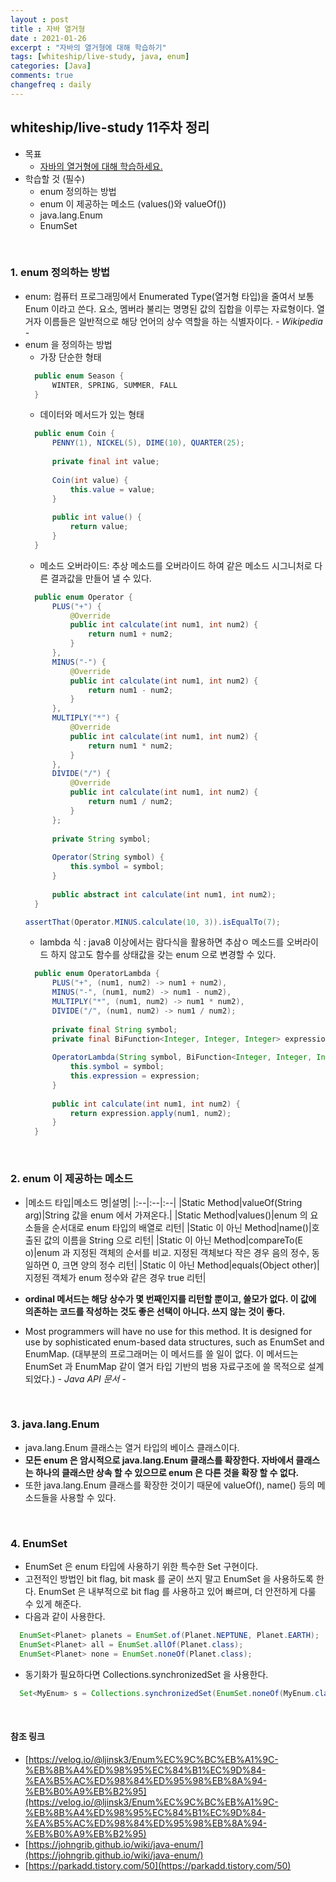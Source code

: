 ```yaml
---
layout : post 
title : 자바 열거형
date : 2021-01-26 
excerpt : "자바의 열거형에 대해 학습하기"
tags: [whiteship/live-study, java, enum]
categories: [Java]
comments: true 
changefreq : daily
---
```


## whiteship/live-study 11주차 정리
- 목표
    - [자바의 열거형에 대해 학습하세요.](https://github.com/whiteship/live-study/issues/11)
- 학습할 것 (필수)
    - enum 정의하는 방법 
    - enum 이 제공하는 메소드 (values()와 valueOf())
    - java.lang.Enum
    - EnumSet

<br>

### 1. enum 정의하는 방법
- enum: 컴퓨터 프로그래밍에서 Enumerated Type(열거형 타입)을 줄여서 보통 Enum 이라고 쓴다. 
  요소, 멤버라 불리는 명명된 값의 집합을 이루는 자료형이다. 열거자 이름들은 일반적으로 해당 언어의 상수 역할을 하는 식별자이다. *- Wikipedia -*
- enum 을 정의하는 방법
    - 가장 단순한 형태
    ~~~ java
      public enum Season {
          WINTER, SPRING, SUMMER, FALL
      }
    ~~~
    - 데이터와 메서드가 있는 형태
    ~~~ java
      public enum Coin {
          PENNY(1), NICKEL(5), DIME(10), QUARTER(25);
      
          private final int value;
      
          Coin(int value) {
              this.value = value;
          }
      
          public int value() {
              return value;
          }
      }
    ~~~
    - 메소드 오버라이드: 추상 메소드를 오버라이드 하여 같은 메소드 시그니처로 다른 결과값을 만들어 낼 수 있다.
    ~~~ java
      public enum Operator {
          PLUS("+") {
              @Override
              public int calculate(int num1, int num2) {
                  return num1 + num2;
              }
          },
          MINUS("-") {
              @Override
              public int calculate(int num1, int num2) {
                  return num1 - num2;
              }
          },
          MULTIPLY("*") {
              @Override
              public int calculate(int num1, int num2) {
                  return num1 * num2;
              }
          },
          DIVIDE("/") {
              @Override
              public int calculate(int num1, int num2) {
                  return num1 / num2;
              }
          };
      
          private String symbol;
      
          Operator(String symbol) {
              this.symbol = symbol;
          }
      
          public abstract int calculate(int num1, int num2);
      }
    ~~~
    ~~~ java
    assertThat(Operator.MINUS.calculate(10, 3)).isEqualTo(7);
    ~~~
    - lambda 식 : java8 이상에서는 람다식을 활용하면 추삼ㅇ 메소드를 오버라이드 하지 않고도 함수를 상태값을 갖는 enum 으로 변경할 수 있다.
    ~~~ java
      public enum OperatorLambda {
          PLUS("+", (num1, num2) -> num1 + num2),
          MINUS("-", (num1, num2) -> num1 - num2),
          MULTIPLY("*", (num1, num2) -> num1 * num2),
          DIVIDE("/", (num1, num2) -> num1 / num2);
      
          private final String symbol;
          private final BiFunction<Integer, Integer, Integer> expression;
      
          OperatorLambda(String symbol, BiFunction<Integer, Integer, Integer> expression) {
              this.symbol = symbol;
              this.expression = expression;
          }
      
          public int calculate(int num1, int num2) {
              return expression.apply(num1, num2);
          }
      }
    ~~~

<br>

### 2. enum 이 제공하는 메소드
- |메소드 타입|메소드 명|설명|
|:--|:--|:--|
|Static Method|valueOf(String arg)|String 값을 enum 에서 가져온다.|
|Static Method|values()|enum 의 요소들을 순서대로 enum 타입의 배열로 리턴|
|Static 이 아닌 Method|name()|호출된 값의 이름을 String 으로 리턴|
|Static 이 아닌 Method|compareTo(E o)|enum 과 지정된 객체의 순서를 비교. 지정된 객체보다 작은 경우 음의 정수, 동일하면 0, 크면 양의 정수 리턴|
|Static 이 아닌 Method|equals(Object other)|지정된 객체가 enum 정수와 같은 경우 true 리턴|

- **ordinal 메서드는 해당 상수가 몇 번째인지를 리턴할 뿐이고, 쓸모가 없다. 이 값에 의존하는 코드를 작성하는 것도 좋은 선택이 아니다. 쓰지 않는 것이 좋다.**
- Most programmers will have no use for this method. It is designed for use by sophisticated enum-based data structures, such as EnumSet and EnumMap. 
  (대부분의 프로그래머는 이 메서드를 쓸 일이 없다. 이 메서드는 EnumSet 과 EnumMap 같이 열거 타입 기반의 범용 자료구조에 쓸 목적으로 설계되었다.) *- Java API 문서 -*
  
<br>

### 3. java.lang.Enum
- java.lang.Enum 클래스는 열거 타입의 베이스 클래스이다.
- **모든 enum 은 암시적으로 java.lang.Enum 클래스를 확장한다. 자바에서 클래스는 하나의 클래스만 상속 할 수 있으므로 enum 은 다른 것을 확장 할 수 없다.**
- 또한 java.lang.Enum 클래스를 확장한 것이기 때문에 valueOf(), name() 등의 메소드들을 사용할 수 있다.

<br>

### 4. EnumSet
- EnumSet 은 enum 타입에 사용하기 위한 특수한 Set 구현이다.
- 고전적인 방법인 bit flag, bit mask 를 굳이 쓰지 말고 EnumSet 을 사용하도록 한다. EnumSet 은 내부적으로 bit flag 를 사용하고 있어 빠르며, 더 안전하게 다룰 수 있게 해준다.
- 다음과 같이 사용한다.
~~~ java
  EnumSet<Planet> planets = EnumSet.of(Planet.NEPTUNE, Planet.EARTH);
  EnumSet<Planet> all = EnumSet.allOf(Planet.class);
  EnumSet<Planet> none = EnumSet.noneOf(Planet.class);
~~~
- 동기화가 필요하다면 Collections.synchronizedSet 을 사용한다.
~~~ java
  Set<MyEnum> s = Collections.synchronizedSet(EnumSet.noneOf(MyEnum.class));
~~~

<br>

#### 참조 링크
- [https://velog.io/@ljinsk3/Enum%EC%9C%BC%EB%A1%9C-%EB%8B%A4%ED%98%95%EC%84%B1%EC%9D%84-%EA%B5%AC%ED%98%84%ED%95%98%EB%8A%94-%EB%B0%A9%EB%B2%95](https://velog.io/@ljinsk3/Enum%EC%9C%BC%EB%A1%9C-%EB%8B%A4%ED%98%95%EC%84%B1%EC%9D%84-%EA%B5%AC%ED%98%84%ED%95%98%EB%8A%94-%EB%B0%A9%EB%B2%95)
- [https://johngrib.github.io/wiki/java-enum/](https://johngrib.github.io/wiki/java-enum/)
- [https://parkadd.tistory.com/50](https://parkadd.tistory.com/50)
